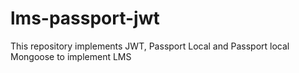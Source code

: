 # lms-passport-jwt
 This repository implements JWT, Passport Local and Passport local Mongoose to implement LMS
